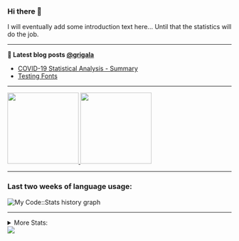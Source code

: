### Hi there 👋

I will eventually add some introduction text here... Until that the statistics will do the job. 

<!--
**grigala/grigala** is a ✨ _special_ ✨ repository because its `README.md` (this file) appears on your GitHub profile.

Here are some ideas to get you started:

- 🔭 I’m currently working on ...
- 🌱 I’m currently learning ...
- 👯 I’m looking to collaborate on ...
- 🤔 I’m looking for help with ...
- 💬 Ask me about ...
- 📫 How to reach me: ...
- 😄 Pronouns: ...
- ⚡ Fun fact: ...
-->

---

**📕 Latest blog posts [@grigala](https://grigala.github.io/blog/)**
<!-- BLOG-POST-LIST:START -->
- [COVID-19 Statistical Analysis - Summary](https://grigala.github.io/posts/2020/03/covid-19/)
- [Testing Fonts](https://grigala.github.io/posts/2019/12/testing-fonts/)
<!-- BLOG-POST-LIST:END -->

 ---
 <a href="https://github.com/grigala">
  <img height="160em" src="https://grigala-stats.vercel.app/api?username=grigala&count_private=true&show_icons=true&line_height=21&title_color=009930&icon_color=009930&theme=dark">
  <img height="160em" src="https://grigala-stats.vercel.app/api/top-langs/?username=grigala&layout=compact&title_color=009930&theme=dark">
</a>

<!-- images are not the same line
<p align = "center">
    <img src="https://github-readme-stats.vercel.app/api?username=grigala&count_private=true&show_icons=true&theme=dark&line_height=33" width="48%">
    <img src="https://github-readme-stats.vercel.app/api/top-langs/?username=grigala&layout=compact&theme=dark" width="48%">
</p> -->

---

### Last two weeks of language usage:

![My Code::Stats history graph](https://codestats-readme.wegfan.cn/history-graph/grigala?max_languages=15&bg_color=111&text_color=aaa&grid_color=333)  

---
<details>
<summary> More Stats: </summary>

<!--START_SECTION:waka-->
📊 **This Week I Spent My Time On** 

```text
⌚︎ Time Zone: Europe/Zurich

💬 Programming Languages: 
Groovy                   19 hrs 36 mins      ██████████░░░░░░░░░░░░░░░   42.59% 
Scala                    10 hrs 46 mins      █████░░░░░░░░░░░░░░░░░░░░   23.4% 
TeX                      7 hrs 48 mins       ████░░░░░░░░░░░░░░░░░░░░░   16.96% 
Java                     3 hrs 35 mins       ██░░░░░░░░░░░░░░░░░░░░░░░   7.81% 
XML                      1 hr 24 mins        ░░░░░░░░░░░░░░░░░░░░░░░░░   3.05%

🔥 Editors: 
IntelliJ                 38 hrs 2 mins       ████████████████████░░░░░   82.62% 
VS Code                  7 hrs 59 mins       ████░░░░░░░░░░░░░░░░░░░░░   17.36% 
Vim                      0 secs              ░░░░░░░░░░░░░░░░░░░░░░░░░   0.02%

💻 Operating System: 
Windows                  24 hrs 55 mins      █████████████░░░░░░░░░░░░   54.14% 
Mac                      21 hrs 6 mins       ███████████░░░░░░░░░░░░░░   45.86%

```

**I Mostly Code in Java** 

```text
Java                     8 repos             █████░░░░░░░░░░░░░░░░░░░░   22.22% 
Scala                    4 repos             ██░░░░░░░░░░░░░░░░░░░░░░░   11.11% 
C++                      3 repos             ██░░░░░░░░░░░░░░░░░░░░░░░   8.33% 
Dart                     3 repos             ██░░░░░░░░░░░░░░░░░░░░░░░   8.33% 
HTML                     2 repos             █░░░░░░░░░░░░░░░░░░░░░░░░   5.56%

```



<!--END_SECTION:waka-->
---
</details>

<img src="https://komarev.com/ghpvc/?username=grigala&color=009930"/>

<!-- an additional pinned repositiroes -->
<!-- ![ReadMe Card](https://grigala-stats.vercel.app/api/pin/?username=grigala&repo=3DMMDepthFitting&title_color=008800) -->
